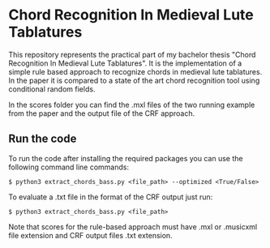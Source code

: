# Chord Recognition In Medieval Lute Tablatures

This repository represents the practical part of my bachelor thesis "Chord Recognition In Medieval Lute Tablatures". It is the implementation of a simple rule based approach to recognize chords
in medieval lute tablatures. In the paper it is compared to a state of the art chord recognition tool using conditional random fields.

In the scores folder you can find the .mxl files of the two running example from the paper and the output file of the CRF approach. 

## Run the code

To run the code after installing the required packages you can use the following command line commands:

```
$ python3 extract_chords_bass.py <file_path> --optimized <True/False>
```

To evaluate a .txt file in the format of the CRF output just run:

```
$ python3 extract_chords_bass.py <file_path>
```

Note that scores for the rule-based approach must have .mxl or .musicxml file extension and CRF output files .txt extension.

